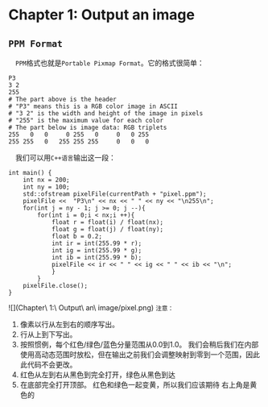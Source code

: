 #  Chapter 1: Output an image
## `PPM Format`
&emsp;`PPM`格式也就是`Portable Pixmap Format`。它的格式很简单：
```
P3
3 2
255
# The part above is the header
# "P3" means this is a RGB color image in ASCII
# "3 2" is the width and height of the image in pixels
# "255" is the maximum value for each color
# The part below is image data: RGB triplets
255   0   0     0 255   0     0   0 255
255 255   0   255 255 255     0   0   0
```
&emsp;我们可以用`C++语言`输出这一段：
```
int main() {
    int nx = 200;
    int ny = 100;
    std::ofstream pixelFile(currentPath + "pixel.ppm");
    pixelFile <<  "P3\n" << nx << " " << ny << "\n255\n";
    for(int j = ny - 1; j >= 0; j --){
        for(int i = 0;i < nx;i ++){
            float r = float(i) / float(nx);
            float g = float(j) / float(ny);
            float b = 0.2;
            int ir = int(255.99 * r);
            int ig = int(255.99 * g);
            int ib = int(255.99 * b);
            pixelFile << ir << " " << ig << " " << ib << "\n";
            }
        }
    pixelFile.close();
}

```

![](Chapter\ 1\:\ Output\ an\ image/pixel.png)
`注意：`
1. 像素以行从左到右的顺序写出。
2. 行从上到下写出。
3. 按照惯例，每个红色/绿色/蓝色分量范围从0.0到1.0。 我们会稍后我们在内部使用高动态范围时放松，但在输出之前我们会调整映射到零到一个范围，因此此代码不会更改。
4. 红色从左到右从黑色到完全打开，绿色从黑色到达
5. 在底部完全打开顶部。 红色和绿色一起变黄，所以我们应该期待
右上角是黄色的

